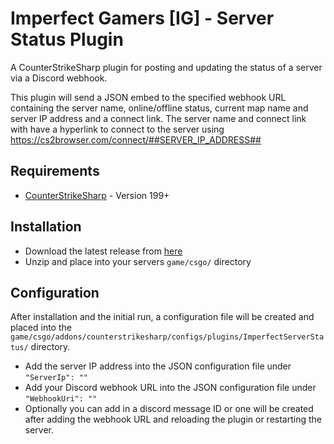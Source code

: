 # Imperfect Gamers [IG] - Server Status Plugin

A CounterStrikeSharp plugin for posting and updating the status of a server via a Discord webhook.

This plugin will send a JSON embed to the specified webhook URL containing the server name, online/offline status, current map name and server IP address and a connect link. The server name and connect link with have a hyperlink to connect to the server using https://cs2browser.com/connect/##SERVER_IP_ADDRESS##

## Requirements
- [CounterStrikeSharp](https://github.com/roflmuffin/CounterStrikeSharp) - Version 199+

## Installation
- Download the latest release from [here](https://github.com/razpbrry/Imperfect-ServerStatus/releases)
- Unzip and place into your servers `game/csgo/` directory

## Configuration
After installation and the initial run, a configuration file will be created and placed into the `game/csgo/addons/counterstrikesharp/configs/plugins/ImperfectServerStatus/` directory.

 - Add the server IP address into the JSON configuration file under `"ServerIp": ""`
 - Add your Discord webhook URL into the JSON configuration file under `"WebhookUri": ""`
 - Optionally you can add in a discord message ID or one will be created after adding the webhook URL and reloading the plugin or restarting the server.